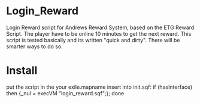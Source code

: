 # Login_Reward
Login Reward script for Andrews Reward System, based on the ETG Reward Script.
The player have to be online 10 minutes to get the next reward.
This script is tested basically and its written "quick and dirty".
There will be smarter ways to do so.
# Install
put the script in the your exile.mapname
insert into init.sqf:
if (hasInterface) then {_nul = execVM "login_reward.sqf";};
done
